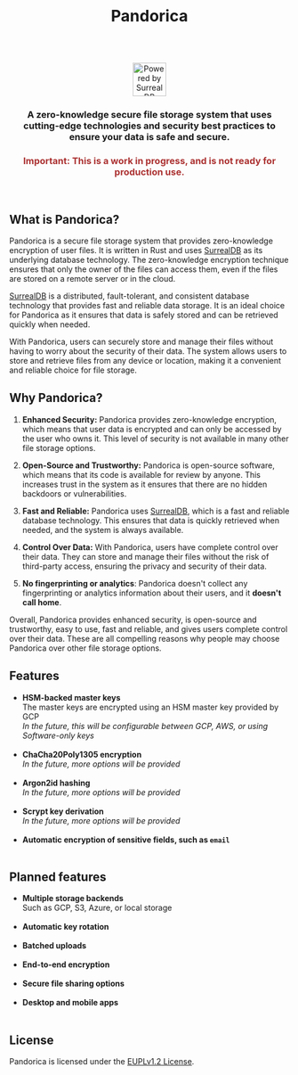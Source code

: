 <br>

<h1 align="center">
    Pandorica
</h1>
<br/><br/>

<p align="center">
    <a href="https://surrealdb.com/" target="_blank">
        <img alt="Powered by SurrealDB" src="https://surrealdb.com/static/img/assets/poweredby/light-b406f91aa4604d58dd5635d1f4d9a7b5.png" height="60" />
    </a>
</p>

<h3 align="center">
    A <b>zero-knowledge secure file storage system</b> that uses cutting-edge technologies and security best practices to ensure your data is safe and secure.
</h3>

<h3 align="center" style="color: #ac3232">
    Important: This is a work in progress, and is not ready for production use.
</h3>

<br>

## What is Pandorica?
Pandorica is a secure file storage system that provides zero-knowledge encryption of user files. It is written in Rust and uses [SurrealDB](https://surrealdb.com/) as its underlying database technology. The zero-knowledge encryption technique ensures that only the owner of the files can access them, even if the files are stored on a remote server or in the cloud.

[SurrealDB](https://surrealdb.com/) is a distributed, fault-tolerant, and consistent database technology that provides fast and reliable data storage. It is an ideal choice for Pandorica as it ensures that data is safely stored and can be retrieved quickly when needed.

With Pandorica, users can securely store and manage their files without having to worry about the security of their data. The system allows users to store and retrieve files from any device or location, making it a convenient and reliable choice for file storage.

## Why Pandorica?
1. **Enhanced Security:** Pandorica provides zero-knowledge encryption, which means that user data is encrypted and can only be accessed by the user who owns it. This level of security is not available in many other file storage options.

2. **Open-Source and Trustworthy:** Pandorica is open-source software, which means that its code is available for review by anyone. This increases trust in the system as it ensures that there are no hidden backdoors or vulnerabilities.

3. **Fast and Reliable:** Pandorica uses [SurrealDB](https://surrealdb.com/), which is a fast and reliable database technology. This ensures that data is quickly retrieved when needed, and the system is always available.

4. **Control Over Data:** With Pandorica, users have complete control over their data. They can store and manage their files without the risk of third-party access, ensuring the privacy and security of their data.

5. **No fingerprinting or analytics**: Pandorica doesn't collect any fingerprinting or analytics information about their users, and it **doesn't call home**.

Overall, Pandorica provides enhanced security, is open-source and trustworthy, easy to use, fast and reliable, and gives users complete control over their data. These are all compelling reasons why people may choose Pandorica over other file storage options.

## Features

- **HSM-backed master keys**<br/>The master keys are encrypted using an HSM master key provided by GCP<br/>_In the future, this will be configurable between GCP, AWS, or using Software-only keys_<br/><br/>
- **ChaCha20Poly1305 encryption**<br/>_In the future, more options will be provided_<br/><br/>
- **Argon2id hashing**<br/>_In the future, more options will be provided_<br/><br/>
- **Scrypt key derivation**<br/>_In the future, more options will be provided_<br/><br/>
- **Automatic encryption of sensitive fields, such as `email`**<br/><br/>

## Planned features
- **Multiple storage backends**<br/>Such as GCP, S3, Azure, or local storage<br/><br/>
- **Automatic key rotation**<br/><br/>
- **Batched uploads**<br/><br/>
- **End-to-end encryption**<br/><br/>
- **Secure file sharing options**<br/><br/>
- **Desktop and mobile apps**<br/><br/>

## License
Pandorica is licensed under the [EUPLv1.2 License](https://joinup.ec.europa.eu/collection/eupl/eupl-text-eupl-12).